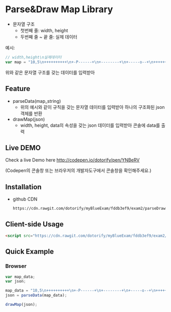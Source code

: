 # Parse&Draw Map Library

- 문자열 구조
    - 첫번째 줄: width, height
    - 두번째 줄 ~ 끝 줄: 실제 데이터

예시:
```js
// width,height\n실제데이터
var map = "10,5\n++++++++++\n+-P------+\n+--------+\n+-----o--+\n++++++++++\n";
```

위와 같은 문자열 구조를 갖는 데이터를 입력받아

## Feature

- parseData(map_string)
    - 위의 예시와 같이 규칙을 갖는 문자열 데이터를 입력받아 하나의 구조화된 json 객체를 반환
- drawMap(json)
    - width, height, data의 속성을 갖는 json 데이터를 입력받아 콘솔에 data를 출력

## Live DEMO

Check a live Demo here http://codepen.io/dotorify/pen/YNBeRV

(Codepen의 콘솔창 또는 브라우저의 개발자도구에서 콘솔창을 확인해주세요.)

## Installation

* github CDN

      https://cdn.rawgit.com/dotorify/myBlueExam/fddb3ef9/exam2/parseDrawMap.js


## Client-side Usage

```html
<script src="https://cdn.rawgit.com/dotorify/myBlueExam/fddb3ef9/exam2/parseDrawMap.js" />
```

## Quick Example

### Browser

```js
var map_data;
var json;

map_data = "10,5\n++++++++++\n+-P------+\n+--------+\n+-----o--+\n++++++++++\n";
json = parseData(map_data);

drawMap(json);
```
